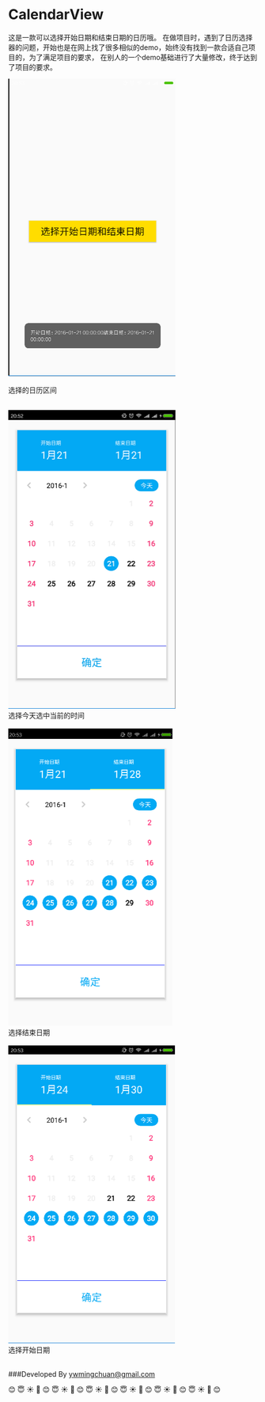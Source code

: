 # CalendarView
这是一款可以选择开始日期和结束日期的日历哦。
在做项目时，遇到了日历选择器的问题，开始也是在网上找了很多相似的demo，始终没有找到一款合适自己项目的，为了满足项目的要求，
在别人的一个demo基础进行了大量修改，终于达到了项目的要求。

![](https://github.com/senlinxuefeng/CalendarView/raw/master/picture/11.png)<br>

选择的日历区间<br><br>

![](https://github.com/senlinxuefeng/CalendarView/raw/master/picture/22.png)<br>
选择今天选中当前的时间<br><br>
![](https://github.com/senlinxuefeng/CalendarView/raw/master/picture/33.png)<br>
选择结束日期<br><br>
![](https://github.com/senlinxuefeng/CalendarView/raw/master/picture/44.png)<br>
选择开始日期<br><br>

###Developed By ywmingchuan@gmail.com


:blush:  :innocent:  :sunny:  :sunflower:  :blush:  :innocent:  :sunny:  :sunflower:  :blush:  :innocent:  :sunny:  :sunflower:  :blush:  :innocent:  :sunny:  :sunflower:  :blush:  :innocent:  :sunny:  :sunflower:  :blush:  :innocent:  :sunny:  :sunflower:  :blush: 
